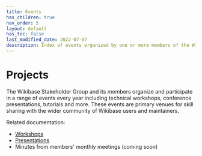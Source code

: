 ```yaml
---
title: Events
has_children: true
nav_order: 5
layout: default
has_toc: false
last_modified_date: 2022-07-07
description: Index of events organized by one or more members of the Wikibase Stakeholder Group
---
```


# Projects

The Wikibase Stakeholder Group and its members organize and participate in a range of events every year including technical workshops, conference presentations, tutorials and more. These events are primary venues for skill sharing with the wider community of Wikibase users and maintainers. 

Related documentation:

- [Workshops](workshops)
- [Presentations](presentations)
- Minutes from members' monthly meetings (coming soon)